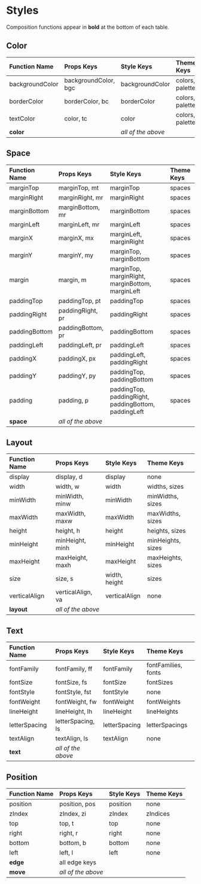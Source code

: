 # Styles

Composition functions appear in **bold** at the bottom of each table.

## Color

| Function Name   | Props Keys                        | Style Keys      | Theme Keys      |
| :-------------- | :-------------------------------- | :-------------- | :-------------- |
| backgroundColor | backgroundColor, bgc              | backgroundColor | colors, palette |
| borderColor     | borderColor, bc                   | borderColor     | colors, palette |
| textColor       | color, tc                         | color           | colors, palette |
| **color**       | <td colspan=3> _all of the above_ |

## Space

| Function Name | Props Keys         | Style Keys                                           | Theme Keys |
| :------------ | :----------------- | :--------------------------------------------------- | :--------- |
| marginTop     | marginTop, mt      | marginTop                                            | spaces     |
| marginRight   | marginRight, mr    | marginRight                                          | spaces     |
| marginBottom  | marginBottom, mr   | marginBottom                                         | spaces     |
| marginLeft    | marginLeft, mr     | marginLeft                                           | spaces     |
| marginX       | marginX, mx        | marginLeft, marginRight                              | spaces     |
| marginY       | marginY, my        | marginTop, marginBottom                              | spaces     |
| margin        | margin, m          | marginTop, marginRight, marginBottom, marginLeft     | spaces     |
| paddingTop    | paddingTop, pt     | paddingTop                                           | spaces     |
| paddingRight  | paddingRight, pr   | paddingRight                                         | spaces     |
| paddingBottom | paddingBottom, pr  | paddingBottom                                        | spaces     |
| paddingLeft   | paddingLeft, pr    | paddingLeft                                          | spaces     |
| paddingX      | paddingX, px       | paddingLeft, paddingRight                            | spaces     |
| paddingY      | paddingY, py       | paddingTop, paddingBottom                            | spaces     |
| padding       | padding, p         | paddingTop, paddingRight, paddingBottom, paddingLeft | spaces     |
| **space**     | _all of the above_ |

## Layout

| Function Name | Props Keys         | Style Keys    | Theme Keys        |
| :------------ | :----------------- | :------------ | :---------------- |
| display       | display, d         | display       | none              |
| width         | width, w           | width         | widths, sizes     |
| minWidth      | minWidth, minw     | minWidth      | minWidths, sizes  |
| maxWidth      | maxWidth, maxw     | maxWidth      | maxWidths, sizes  |
| height        | height, h          | height        | heights, sizes    |
| minHeight     | minHeight, minh    | minHeight     | minHeights, sizes |
| maxHeight     | maxHeight, maxh    | maxHeight     | maxHeights, sizes |
| size          | size, s            | width, height | sizes             |
| verticalAlign | verticalAlign, va  | verticalAlign | none              |
| **layout**    | _all of the above_ |

## Text

| Function Name | Props Keys         | Style Keys    | Theme Keys          |
| :------------ | :----------------- | :------------ | :------------------ |
| fontFamily    | fontFamily, ff     | fontFamily    | fontFamilies, fonts |
| fontSize      | fontSize, fs       | fontSize      | fontSizes           |
| fontStyle     | fontStyle, fst     | fontStyle     | none                |
| fontWeight    | fontWeight, fw     | fontWeight    | fontWeights         |
| lineHeight    | lineHeight, lh     | lineHeight    | lineHeights         |
| letterSpacing | letterSpacing, ls  | letterSpacing | letterSpacings      |
| textAlign     | textAlign, ls      | textAlign     | none                |
| **text**      | _all of the above_ |

## Position

| Function Name | Props Keys         | Style Keys | Theme Keys |
| :------------ | :----------------- | :--------- | :--------- |
| position      | position, pos      | position   | none       |
| zIndex        | zIndex, zi         | zIndex     | zIndices   |
| top           | top, t             | top        | none       |
| right         | right, r           | right      | none       |
| bottom        | bottom, b          | bottom     | none       |
| left          | left, l            | left       | none       |
| **edge**      | all edge keys      |
| **move**      | _all of the above_ |
